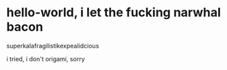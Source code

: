 hello-world, i let the fucking narwhal bacon
===========

superkalafragilistikexpealidcious

i tried, i don't origami, sorry
